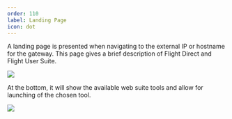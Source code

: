 ```yaml
---
order: 110
label: Landing Page
icon: dot
---
```


A landing page is presented when navigating to the external IP or hostname for the gateway. This page gives a brief description of Flight Direct and Flight User Suite. 

![](/images/flight_web_landing_descript.png)

At the bottom, it will show the available web suite tools and allow for launching of the chosen tool.

![](/images/flight_web_landing_page.png)